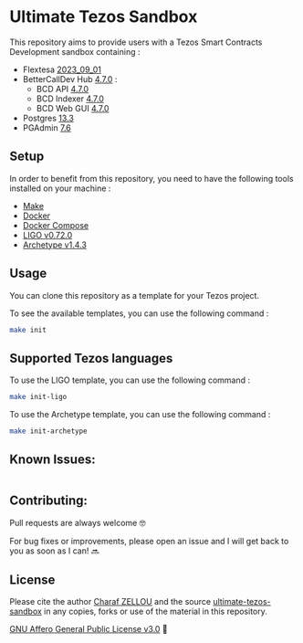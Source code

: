 # Ultimate Tezos Sandbox

This repository aims to provide users with a Tezos Smart Contracts Development sandbox containing :
- Flextesa [2023_09_01](https://hub.docker.com/r/oxheadalpha/flextesa/tags)
- BetterCallDev Hub [4.7.0](https://github.com/baking-bad/bcdhub/releases) :
    - BCD API [4.7.0](https://github.com/baking-bad/bcdhub/pkgs/container/bcdhub-api)
    - BCD Indexer [4.7.0](https://github.com/baking-bad/bcdhub/pkgs/container/bcdhub-indexer)
    - BCD Web GUI [4.7.0](https://github.com/baking-bad/bcdhub/pkgs/container/bcdhub-gui)
- Postgres [13.3](https://hub.docker.com/_/postgres)
- PGAdmin [7.6](https://hub.docker.com/r/dpage/pgadmin4)

## Setup

In order to benefit from this repository, you need to have the following tools installed on your machine :
- [Make](https://www.gnu.org/software/make/)
- [Docker](https://docs.docker.com/get-docker/)
- [Docker Compose](https://docs.docker.com/compose/install/)
- [LIGO v0.72.0](https://ligolang.org/docs/intro/installation/)
- [Archetype v1.4.3](https://archetype-lang.org/docs/installation/)

## Usage

You can clone this repository as a template for your Tezos project.

To see the available templates, you can use the following command :

```bash
make init
```

## Supported Tezos languages

To use the LIGO template, you can use the following command :

```bash
make init-ligo
```

To use the Archetype template, you can use the following command :

```bash
make init-archetype
```

## Known Issues:
```
```

## Contributing:
Pull requests are always welcome 🤓

For bug fixes or improvements, please open an issue and I will get back to you as soon as I can! 🔜

## License
Please cite the author [Charaf ZELLOU](https://linkedin.com/in/charafzellou/) and the source [ultimate-tezos-sandbox](https://github.com/charafzellou/ultimate-tezos-sandbox) in any copies, forks or use of the material in this repository.

[GNU Affero General Public License v3.0](https://choosealicense.com/licenses/agpl-3.0/) 🥐